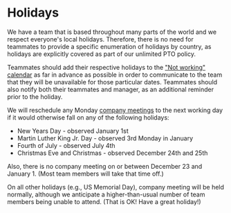 # Holidays

We have a team that is based throughout many parts of the world and we respect everyone's local holidays. Therefore, there is no need for teammates to provide a specific enumeration of holidays by country, as holidays are explicitly covered as part of our unlimited PTO policy.

Teammates should add their respective holidays to the ["Not working" calendar](https://calendar.google.com/calendar?cid=c291cmNlZ3JhcGguY29tX2JiMGppMHY4OHFtbWw2bGJubW1iYTR2bzBvQGdyb3VwLmNhbGVuZGFyLmdvb2dsZS5jb20) as far in advance as possible in order to communicate to the team that they will be unavailable for those particular dates. Teammates should also notify both their teammates and manager, as an additional reminder prior to the holiday.

We will reschedule any Monday [company meetings](../communication/company_meeting.md) to the next working day if it would otherwise fall on any of the following holidays:

* New Years Day - observed January 1st
* Martin Luther King Jr. Day - observed 3rd Monday in January
* Fourth of July - observed July 4th
* Christmas Eve and Christmas - observed December 24th and 25th

Also, there is no company meeting on or between December 23 and January 1. (Most team members will take that time off.)

On all other holidays (e.g., US Memorial Day), company meeting will be held normally, although we anticipate a higher-than-usual number of team members being unable to attend. (That is OK! Have a great holiday!)

